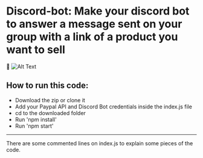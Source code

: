 # Discord-bot: Make your discord bot to answer a message sent on your group with a link of a product you want to sell
:robot:
![Alt Text](https://media1.giphy.com/media/RlwexIl93DY83TP4ZA/giphy.gif)

## How to run this code: 
- Download the zip or clone it
- Add your Paypal API and Discord Bot credentials inside the index.js file
- cd to the downloaded folder
- Run 'npm install'
- Run 'npm start'
------------------------------------------------------------
There are some commented lines on index.js to explain some pieces of the code.
